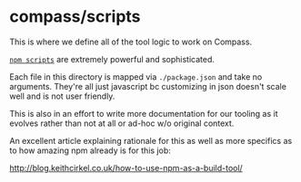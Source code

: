 # compass/scripts

This is where we define all of the tool logic to work on Compass.

[`npm scripts`][npm-scripts] are extremely powerful and sophisticated.

Each file in this directory is mapped via `./package.json` and take no arguments.
They're all just javascript bc customizing in json doesn't scale well and is not
user friendly.  

This is also in an effort to write more documentation for our
tooling as it evolves rather than not at all or ad-hoc w/o original context.

An excellent article explaining rationale for this as well as more specifics
as to how amazing npm already is for this job:

http://blog.keithcirkel.co.uk/how-to-use-npm-as-a-build-tool/

[npm-scripts]: https://docs.npmjs.com/misc/scripts
